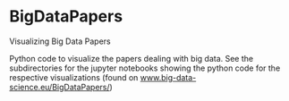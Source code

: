 # BigDataPapers
Visualizing Big Data Papers

Python code to visualize the papers dealing with big data. 
See the subdirectories for the jupyter notebooks showing the python code for the respective visualizations (found on www.big-data-science.eu/BigDataPapers/)

